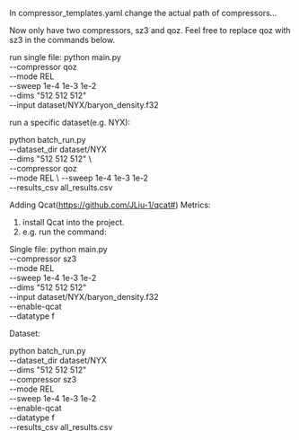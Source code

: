 
In compressor_templates.yaml change the actual path of compressors...

Now only have two compressors, sz3 and qoz. Feel free to replace qoz with sz3 in the commands below.

run single file:
python main.py \
--compressor qoz \
--mode REL \
--sweep 1e-4 1e-3 1e-2 \
--dims "512 512 512" \
--input dataset/NYX/baryon_density.f32


run a specific dataset(e.g. NYX):

python batch_run.py \
--dataset_dir dataset/NYX  \
   --dims "512 512 512" \  
   --compressor qoz  \
   --mode REL  \ 
   --sweep 1e-4 1e-3 1e-2 \
    --results_csv all_results.csv


Adding Qcat(https://github.com/JLiu-1/qcat#) Metrics: 
1. install Qcat into the project.
2. e.g. run the command: 


Single file:
python main.py \
--compressor sz3 \
--mode REL \
--sweep 1e-4 1e-3 1e-2 \
--dims "512 512 512" \
--input dataset/NYX/baryon_density.f32 \
--enable-qcat \
--datatype f

Dataset:


python batch_run.py \
--dataset_dir dataset/NYX \
--dims "512 512 512" \
--compressor sz3 \
--mode REL \
--sweep 1e-4 1e-3 1e-2 \
--enable-qcat \
--datatype f \
--results_csv all_results.csv


